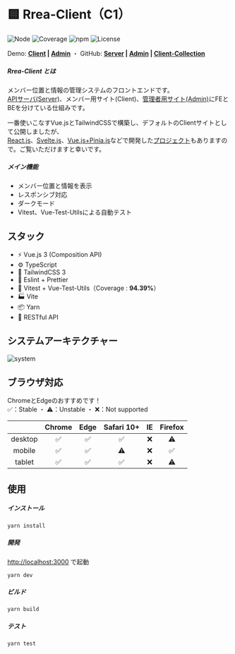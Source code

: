 # 🟨 Rrea-Client（C1）

![Node](https://img.shields.io/badge/Node.js-v18.0.0-fb7185.svg?logo=&style=flat-square)  ![Coverage](https://img.shields.io/badge/Coverage-94.39%25-84CC16.svg?style=flat-square)  ![npm](https://img.shields.io/badge/npm-1.4.0-84CC16.svg?style=flat-square)  ![License](https://img.shields.io/badge/License-MIT-0284C7.svg?logo=&style=flat-square)

Demo:  **[Client](http://rrea-client.live) | [Admin](http://rrea-admin.live)**  ・  GitHub:  **[Server](https://github.com/kensoz/Rrea-server) | [Admin](https://github.com/kensoz/Rrea-admin) | [Client-Collection](https://github.com/kensoz/Rrea-client-collection)**

##### Rrea-Client とは

メンバー位置と情報の管理システムのフロントエンドです。\
[APIサーバ(Server)](https://github.com/kensoz/Rrea-server)、メンバー用サイト(Client)、[管理者用サイト(Admin)](https://github.com/kensoz/Rrea-admin)にFEとBEを分けている仕組みです。

一番使いこなすVue.jsとTailwindCSSで構築し、デフォルトのClientサイトとして公開しましたが、\
[React.js](https://github.com/kensoz/Rrea-client-collection/tree/master/c2-react18-ts-mui)、[Svelte.js](https://github.com/kensoz/Rrea-client-collection/tree/master/c3-svelte-ts-bulma)、[Vue.js+Pinia.js](https://github.com/kensoz/Rrea-client-collection/tree/master/c4-vue3-ts-quasar)などで開発した[プロジェクト](https://github.com/kensoz/Rrea-client-collection)もありますので。ご覧いただけますと幸いです。

##### メイン機能

+ メンバー位置と情報を表示
+ レスポンシブ対応
+ ダークモード
+ Vitest、Vue-Test-Utilsによる自動テスト



## スタック

+ ⚡️ Vue.js 3 (Composition API)
+ ⚙️ TypeScript
+ 🎨 TailwindCSS 3
+ 📑 Eslint + Prettier
+ 🔌 Vitest + Vue-Test-Utils（Coverage : **94.39%**）
+ 🏭 Vite
+ 📦 Yarn
+ 🔺 RESTful API



## システムアーキテクチャー

![system](https://s2.loli.net/2022/07/15/62gMpWGVUJ3RPLs.jpg)





## ブラウザ対応

ChromeとEdgeのおすすめです！ \
✅：Stable  ・  ⚠：Unstable  ・  ❌：Not supported

|         | Chrome | Edge | Safari 10+ |  IE  | Firefox |
| :-----: | :----: | :--: | :--------: | :--: | :-----: |
| desktop |   ✅    |  ✅   |     ✅      |  ❌   |    ⚠    |
| mobile  |   ✅    |  ✅   |     ⚠      |  ❌   |    ✅    |
| tablet  |   ✅    |  ✅   |     ✅      |  ❌   |    ⚠    |



## 使用

##### インストール

```bash
yarn install
```

##### 開発

[http://localhost:3000](http://localhost:3000) で起動

```bash
yarn dev
```

##### ビルド

```bash
yarn build
```

##### テスト

```bash
yarn test
```

